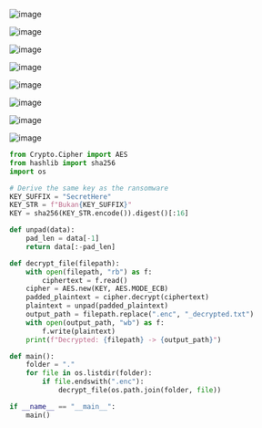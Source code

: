![image](https://github.com/user-attachments/assets/de779e6d-b460-4f10-8a45-bb7b72e552c3)

![image](https://github.com/user-attachments/assets/091b4545-51c3-4bee-9d41-ac930e722eda)

![image](https://github.com/user-attachments/assets/fa10b3a8-97c0-4a46-9b12-0a21bbf2270c)

![image](https://github.com/user-attachments/assets/d08d2fac-d8c4-4932-b260-459cc486abbc)

![image](https://github.com/user-attachments/assets/457fe05f-49d9-4035-94ee-6bfc07463443)

![image](https://github.com/user-attachments/assets/bc3c5df7-49c2-47ea-9c05-a43c3e7cbde9)

![image](https://github.com/user-attachments/assets/fed84d4f-1a3d-48ae-af57-573ebf4e883e)

![image](https://github.com/user-attachments/assets/bd6b6fdb-091c-4439-b3a3-3830c40cad13)

```py
from Crypto.Cipher import AES
from hashlib import sha256
import os

# Derive the same key as the ransomware
KEY_SUFFIX = "SecretHere"
KEY_STR = f"Bukan{KEY_SUFFIX}"
KEY = sha256(KEY_STR.encode()).digest()[:16]

def unpad(data):
    pad_len = data[-1]
    return data[:-pad_len]

def decrypt_file(filepath):
    with open(filepath, "rb") as f:
        ciphertext = f.read()
    cipher = AES.new(KEY, AES.MODE_ECB)
    padded_plaintext = cipher.decrypt(ciphertext)
    plaintext = unpad(padded_plaintext)
    output_path = filepath.replace(".enc", "_decrypted.txt")
    with open(output_path, "wb") as f:
        f.write(plaintext)
    print(f"Decrypted: {filepath} -> {output_path}")

def main():
    folder = "."
    for file in os.listdir(folder):
        if file.endswith(".enc"):
            decrypt_file(os.path.join(folder, file))

if __name__ == "__main__":
    main()
```

